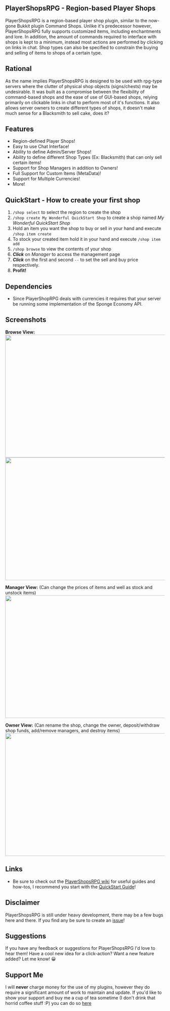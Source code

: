 ## PlayerShopsRPG - Region-based Player Shops

PlayerShopsRPG is a region-based player shop plugin, similar to the now-gone Bukkit plugin Command Shops.  Unlike it's predecessor however, PlayerShopsRPG fully supports customized items, including enchantments and lore.  In addition, the amount of commands required to interface with shops is kept to a minimum, instead most actions are performed by clicking on links in chat.  Shop types can also be specified to constrain the buying and selling of items to shops of a certain type.

## Rational
As the name implies PlayerShopsRPG is designed to be used with rpg-type servers where the clutter of physical shop objects (signs/chests) may be undesirable.  It was built as a compromise between the flexibility of command-based shops and the ease of use of GUI-based shops, relying primarily on clickable links in chat to perform most of it's functions.  It also allows server owners to create different types of shops, it doesn't make much sense for a Blacksmith to sell cake, does it?

## Features

* Region-defined Player Shops!
* Easy to use Chat Interface!
* Ability to define Admin/Server Shops!
* Ability to define different Shop Types (Ex: Blacksmith) that can only sell certain items!
* Support for Shop Managers in addition to Owners!
* Full Support for Custom Items (MetaData)!
* Support for Multiple Currencies!
* More!

## QuickStart - How to create your first shop
1. `/shop select` to select the region to create the shop
2. `/shop create My Wonderful QuickStart Shop` to create a shop named *My Wonderful QuickStart Shop*
3. Hold an item you want the shop to buy or sell in your hand and execute `/shop item create`
4. To stock your created item hold it in your hand and execute `/shop item add`
5. `/shop browse` to view the contents of your shop
6. ***Click*** on *Manager* to access the management page
7. ***Click*** on the first and second `--` to set the sell and buy price respectively.
8. **Profit!** 

## Dependencies
* Since PlayerShopRPG deals with currencies it requires that your server be running some implementation of the Sponge Economy API.

## Screenshots
**Browse View:**  
<img src="https://forums-cdn.spongepowered.org/uploads/default/original/2X/b/bfc486a76db91a99235a1db07a047da674e68d8c.png" width="690" height="388">
<img src="https://forums-cdn.spongepowered.org/uploads/default/original/2X/3/31f136ee5f836eee0acde0164bc62a07ad4d1695.png" width="690" height="388">

**Manager View:** (Can change the prices of items and well as stock and unstock items)  
<img src="https://forums-cdn.spongepowered.org/uploads/default/original/2X/d/de29fca6e4ba2b0970e8a031187c5b6426b5c5f7.png" width="690" height="388">

**Owner View:** (Can rename the shop, change the owner, deposit/withdraw shop funds, add/remove managers, and destroy items)  
<img src="https://forums-cdn.spongepowered.org/uploads/default/original/2X/2/2dda565013795548724f408a7c0547f80532a324.png" width="690" height="388">

## Links
* Be sure to check out the [PlayerShopsRPG wiki](https://github.com/Zerthick/PlayerShopsRPG/wiki) for useful guides and how-tos, I recommend you start with the [QuickStart Guide](https://github.com/Zerthick/PlayerShopsRPG/wiki/QuickStart)!

## Disclaimer
PlayerShopsRPG is still under heavy development, there may be a few bugs here and there.  If you find any be sure to create an [issue](https://github.com/Zerthick/PlayerShopsRPG/issues)!

## Suggestions
If you have any feedback or suggestions for PlayerShopsRPG I'd love to hear them! Have a cool new idea for a click-action?  Want a new feature added?  Let me know! :grinning:
 
## Support Me
I will **never** charge money for the use of my plugins, however they do require a significant amount of work to maintain and update. If you'd like to show your support and buy me a cup of tea sometime (I don't drink that horrid coffee stuff :P) you can do so [here](https://www.paypal.me/zerthick)
